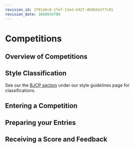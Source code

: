 ```yaml
---
revision_id: 3781e6c6-1fef-11ed-b427-d64b9a377c01
revision_date: 1660934780
---
```


# Competitions

## Overview of Competitions

## Style Classification

See our the [BJCP section](//guides/style_guidelines#wiki_bjcp_style_guidelines) under our style guidelines page for classifications.

## Entering a Competition

## Preparing your Entries

## Receiving a Score and Feedback